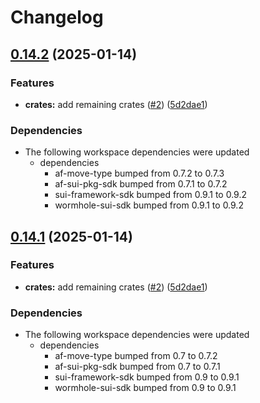 # Changelog

## [0.14.2](https://github.com/AftermathFinance/aftermath-sdk-rust/compare/pyth-sui-sdk-v0.14.1...pyth-sui-sdk-v0.14.2) (2025-01-14)


### Features

* **crates:** add remaining crates ([#2](https://github.com/AftermathFinance/aftermath-sdk-rust/issues/2)) ([5d2dae1](https://github.com/AftermathFinance/aftermath-sdk-rust/commit/5d2dae1392de8ed6a5af63a0e559bd3416112b35))


### Dependencies

* The following workspace dependencies were updated
  * dependencies
    * af-move-type bumped from 0.7.2 to 0.7.3
    * af-sui-pkg-sdk bumped from 0.7.1 to 0.7.2
    * sui-framework-sdk bumped from 0.9.1 to 0.9.2
    * wormhole-sui-sdk bumped from 0.9.1 to 0.9.2

## [0.14.1](https://github.com/AftermathFinance/aftermath-sdk-rust/compare/pyth-sui-sdk-v0.14.0...pyth-sui-sdk-v0.14.1) (2025-01-14)


### Features

* **crates:** add remaining crates ([#2](https://github.com/AftermathFinance/aftermath-sdk-rust/issues/2)) ([5d2dae1](https://github.com/AftermathFinance/aftermath-sdk-rust/commit/5d2dae1392de8ed6a5af63a0e559bd3416112b35))


### Dependencies

* The following workspace dependencies were updated
  * dependencies
    * af-move-type bumped from 0.7 to 0.7.2
    * af-sui-pkg-sdk bumped from 0.7 to 0.7.1
    * sui-framework-sdk bumped from 0.9 to 0.9.1
    * wormhole-sui-sdk bumped from 0.9 to 0.9.1
